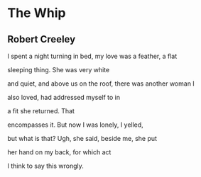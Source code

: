 # The Whip
## Robert Creeley
I spent a night turning in bed,
my love was a feather, a flat

sleeping thing. She was
very white

and quiet, and above us on
the roof, there was another woman I

also loved, had
addressed myself to in

a fit she
returned. That

encompasses it. But now I was
lonely, I yelled,

but what is that? Ugh,
she said, beside me, she put

her hand on
my back, for which act

I think to say this
wrongly.
